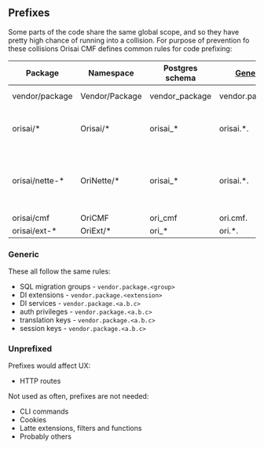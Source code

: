 ## Prefixes

Some parts of the code share the same global scope, and so they have pretty high chance of running into a collision. For
purpose of prevention fo these collisions Orisai CMF defines common rules for code prefixing:

| Package        | Namespace      | Postgres schema | [Generic](#generic)  | Note                                                           |
|----------------|----------------|-----------------|----------------------|----------------------------------------------------------------|
| vendor/package | Vendor/Package | vendor_package  | vendor.package.<key> | Generic rules for any package                                  |
| orisai/*       | Orisai/*       | orisai_*        | orisai.*.<key>       | Same as generic vendor/package rules                           |
| orisai/nette-* | OriNette/*     | orisai_*        | orisai.*.<key>       | Nette extensions share same prefixes with their parent package |
| orisai/cmf     | OriCMF         | ori_cmf         | ori.cmf.<key>        | CMF                                                            |
| orisai/ext-*   | OriExt/*       | ori_*           | ori.*.<key>          | CMF extensions                                                 |

### Generic

These all follow the same rules:

- SQL migration groups - `vendor.package.<group>`
- DI extensions - `vendor.package.<extension>`
- DI services - `vendor.package.<a.b.c>`
- auth privileges - `vendor.package.<a.b.c>`
- translation keys - `vendor.package.<a.b.c>`
- session keys - `vendor.package.<a.b.c>`

### Unprefixed

Prefixes would affect UX:

- HTTP routes

Not used as often, prefixes are not needed:

- CLI commands
- Cookies
- Latte extensions, filters and functions
- Probably others
